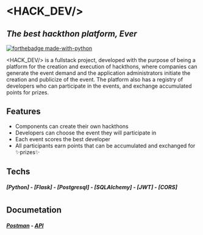 # <HACK_DEV/>

## _The best hackthon platform, Ever_

[![forthebadge made-with-python](http://ForTheBadge.com/images/badges/made-with-python.svg)](https://www.python.org/)

<HACK_DEV/> is a fullstack project, developed with the purpose of being a platform for the creation and execution of hackthons, where companies can generate the event demand and the application administrators initiate the creation and publicize of the event.
The platform also has a registry of developers who can participate in the events, and exchange accumulated points for prizes.

## Features

- Components can create their own hackthons
- Developers can choose the event they will participate in
- Each event scores the best developer
- All participants earn points that can be accumulated and exchanged for ✨prizes✨

## Techs

##### [Python] - [Flask] - [Postgresql] - [SQLAlchemy] - [JWT] - [CORS]

#

## Documetation

##### [Postman](https://documenter.getpostman.com/view/18248829/UVR4LpTHhttps://documenter.getpostman.com/view/18248829/UVR4LpTH) - [API](https://hack-dev.herokuapp.com)
